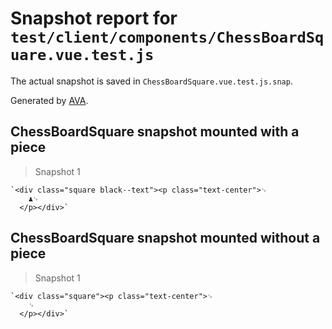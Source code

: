 # Snapshot report for `test/client/components/ChessBoardSquare.vue.test.js`

The actual snapshot is saved in `ChessBoardSquare.vue.test.js.snap`.

Generated by [AVA](https://ava.li).

## ChessBoardSquare snapshot mounted with a piece

> Snapshot 1

    `<div class="square black--text"><p class="text-center">␊
        ♟␊
      </p></div>`

## ChessBoardSquare snapshot mounted without a piece

> Snapshot 1

    `<div class="square"><p class="text-center">␊
        ␊
      </p></div>`
